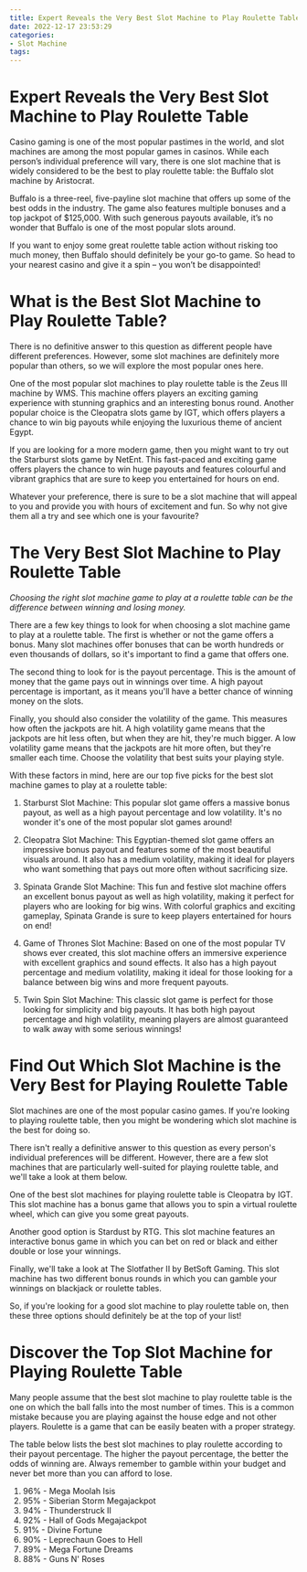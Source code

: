 ```yaml
---
title: Expert Reveals the Very Best Slot Machine to Play Roulette Table
date: 2022-12-17 23:53:29
categories:
- Slot Machine
tags:
---
```



#  Expert Reveals the Very Best Slot Machine to Play Roulette Table

Casino gaming is one of the most popular pastimes in the world, and slot machines are among the most popular games in casinos. While each person’s individual preference will vary, there is one slot machine that is widely considered to be the best to play roulette table: the Buffalo slot machine by Aristocrat.

Buffalo is a three-reel, five-payline slot machine that offers up some of the best odds in the industry. The game also features multiple bonuses and a top jackpot of $125,000. With such generous payouts available, it’s no wonder that Buffalo is one of the most popular slots around.

If you want to enjoy some great roulette table action without risking too much money, then Buffalo should definitely be your go-to game. So head to your nearest casino and give it a spin – you won’t be disappointed!

#  What is the Best Slot Machine to Play Roulette Table?

There is no definitive answer to this question as different people have different preferences. However, some slot machines are definitely more popular than others, so we will explore the most popular ones here.

One of the most popular slot machines to play roulette table is the Zeus III machine by WMS. This machine offers players an exciting gaming experience with stunning graphics and an interesting bonus round. Another popular choice is the Cleopatra slots game by IGT, which offers players a chance to win big payouts while enjoying the luxurious theme of ancient Egypt.

If you are looking for a more modern game, then you might want to try out the Starburst slots game by NetEnt. This fast-paced and exciting game offers players the chance to win huge payouts and features colourful and vibrant graphics that are sure to keep you entertained for hours on end.

Whatever your preference, there is sure to be a slot machine that will appeal to you and provide you with hours of excitement and fun. So why not give them all a try and see which one is your favourite?

#  The Very Best Slot Machine to Play Roulette Table

*Choosing the right slot machine game to play at a roulette table can be the difference between winning and losing money.*

There are a few key things to look for when choosing a slot machine game to play at a roulette table. The first is whether or not the game offers a bonus. Many slot machines offer bonuses that can be worth hundreds or even thousands of dollars, so it's important to find a game that offers one.

The second thing to look for is the payout percentage. This is the amount of money that the game pays out in winnings over time. A high payout percentage is important, as it means you'll have a better chance of winning money on the slots.

Finally, you should also consider the volatility of the game. This measures how often the jackpots are hit. A high volatility game means that the jackpots are hit less often, but when they are hit, they're much bigger. A low volatility game means that the jackpots are hit more often, but they're smaller each time. Choose the volatility that best suits your playing style.

With these factors in mind, here are our top five picks for the best slot machine games to play at a roulette table:

1. Starburst Slot Machine: This popular slot game offers a massive bonus payout, as well as a high payout percentage and low volatility. It's no wonder it's one of the most popular slot games around!

2. Cleopatra Slot Machine: This Egyptian-themed slot game offers an impressive bonus payout and features some of the most beautiful visuals around. It also has a medium volatility, making it ideal for players who want something that pays out more often without sacrificing size.

3. Spinata Grande Slot Machine: This fun and festive slot machine offers an excellent bonus payout as well as high volatility, making it perfect for players who are looking for big wins. With colorful graphics and exciting gameplay, Spinata Grande is sure to keep players entertained for hours on end!

4. Game of Thrones Slot Machine: Based on one of the most popular TV shows ever created, this slot machine offers an immersive experience with excellent graphics and sound effects. It also has a high payout percentage and medium volatility, making it ideal for those looking for a balance between big wins and more frequent payouts.

5. Twin Spin Slot Machine: This classic slot game is perfect for those looking for simplicity and big payouts. It has both high payout percentage and high volatility, meaning players are almost guaranteed to walk away with some serious winnings!

#  Find Out Which Slot Machine is the Very Best for Playing Roulette Table

Slot machines are one of the most popular casino games. If you're looking to playing roulette table, then you might be wondering which slot machine is the best for doing so.

There isn't really a definitive answer to this question as every person's individual preferences will be different. However, there are a few slot machines that are particularly well-suited for playing roulette table, and we'll take a look at them below.

One of the best slot machines for playing roulette table is Cleopatra by IGT. This slot machine has a bonus game that allows you to spin a virtual roulette wheel, which can give you some great payouts.

Another good option is Stardust by RTG. This slot machine features an interactive bonus game in which you can bet on red or black and either double or lose your winnings.

Finally, we'll take a look at The Slotfather II by BetSoft Gaming. This slot machine has two different bonus rounds in which you can gamble your winnings on blackjack or roulette tables.

So, if you're looking for a good slot machine to play roulette table on, then these three options should definitely be at the top of your list!

#  Discover the Top Slot Machine for Playing Roulette Table

Many people assume that the best slot machine to play roulette table is the one on which the ball falls into the most number of times. This is a common mistake because you are playing against the house edge and not other players. Roulette is a game that can be easily beaten with a proper strategy.

The table below lists the best slot machines to play roulette according to their payout percentage. The higher the payout percentage, the better the odds of winning are. Always remember to gamble within your budget and never bet more than you can afford to lose.

1. 96% - Mega Moolah Isis
2. 95% - Siberian Storm Megajackpot
3. 94% - Thunderstruck II
4. 92% - Hall of Gods Megajackpot
5. 91% - Divine Fortune
6. 90% - Leprechaun Goes to Hell
7. 89% - Mega Fortune Dreams
8. 88% - Guns N' Roses